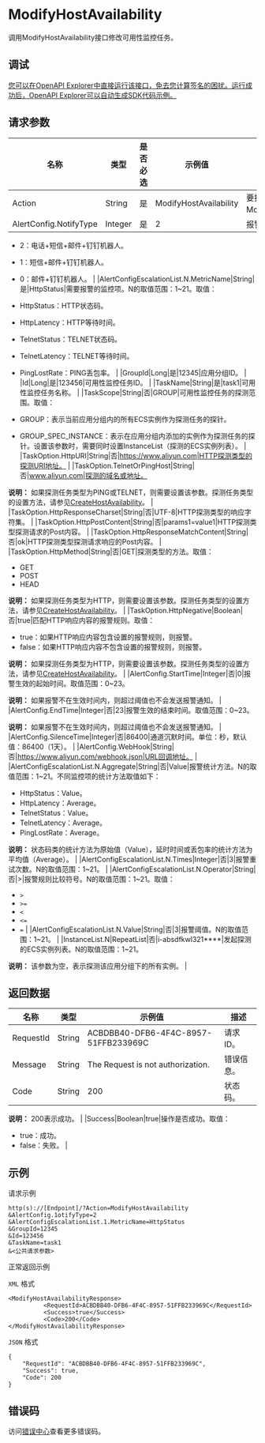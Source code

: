 # ModifyHostAvailability

调用ModifyHostAvailability接口修改可用性监控任务。

## 调试

[您可以在OpenAPI Explorer中直接运行该接口，免去您计算签名的困扰。运行成功后，OpenAPI Explorer可以自动生成SDK代码示例。](https://api.aliyun.com/#product=Cms&api=ModifyHostAvailability&type=RPC&version=2019-01-01)

## 请求参数

|名称|类型|是否必选|示例值|描述|
|--|--|----|---|--|
|Action|String|是|ModifyHostAvailability|要执行的操作，取值：ModifyHostAvailability。 |
|AlertConfig.NotifyType|Integer|是|2|报警通知类型。取值：

 -   2：电话+短信+邮件+钉钉机器人。
-   1：短信+邮件+钉钉机器人。
-   0：邮件+钉钉机器人。 |
|AlertConfigEscalationList.N.MetricName|String|是|HttpStatus|需要报警的监控项。N的取值范围：1~21。取值：

 -   HttpStatus：HTTP状态码。
-   HttpLatency：HTTP等待时间。
-   TelnetStatus：TELNET状态码。
-   TelnetLatency：TELNET等待时间。
-   PingLostRate：PING丢包率。 |
|GroupId|Long|是|12345|应用分组ID。 |
|Id|Long|是|123456|可用性监控任务ID。 |
|TaskName|String|是|task1|可用性监控任务名称。 |
|TaskScope|String|否|GROUP|可用性监控任务的探测范围。取值：

 -   GROUP：表示当前应用分组内的所有ECS实例作为探测任务的探针。
-   GROUP\_SPEC\_INSTANCE：表示在应用分组内添加的实例作为探测任务的探针。设置该参数时，需要同时设置InstanceList（探测的ECS实例列表）。 |
|TaskOption.HttpURI|String|否|https://www.aliyun.com|HTTP探测类型的探测URI地址。 |
|TaskOption.TelnetOrPingHost|String|否|www.aliyun.com|探测的域名或地址。

 **说明：** 如果探测任务类型为PING或TELNET，则需要设置该参数。探测任务类型的设置方法，请参见[CreateHostAvailability](~~115317~~)。 |
|TaskOption.HttpResponseCharset|String|否|UTF-8|HTTP探测类型的响应字符集。 |
|TaskOption.HttpPostContent|String|否|params1=value1|HTTP探测类型探测请求的Post内容。 |
|TaskOption.HttpResponseMatchContent|String|否|ok|HTTP探测类型探测请求响应的Post内容。 |
|TaskOption.HttpMethod|String|否|GET|探测类型的方法。取值：

 -   GET
-   POST
-   HEAD

 **说明：** 如果探测任务类型为HTTP，则需要设置该参数。探测任务类型的设置方法，请参见[CreateHostAvailability](~~115317~~)。 |
|TaskOption.HttpNegative|Boolean|否|true|匹配HTTP响应内容的报警规则。取值：

 -   true：如果HTTP响应内容包含设置的报警规则，则报警。
-   false：如果HTTP响应内容不包含设置的报警规则，则报警。

 **说明：** 如果探测任务类型为HTTP，则需要设置该参数。探测任务类型的设置方法，请参见[CreateHostAvailability](~~115317~~)。 |
|AlertConfig.StartTime|Integer|否|0|报警生效的起始时间。取值范围：0~23。

 **说明：** 如果报警不在生效时间内，则超过阈值也不会发送报警通知。 |
|AlertConfig.EndTime|Integer|否|23|报警生效的结束时间。取值范围：0~23。

 **说明：** 如果报警不在生效时间内，则超过阈值也不会发送报警通知。 |
|AlertConfig.SilenceTime|Integer|否|86400|通道沉默时间。单位：秒，默认值：86400（1天）。 |
|AlertConfig.WebHook|String|否|https://www.aliyun.com/webhook.json|URL回调地址。 |
|AlertConfigEscalationList.N.Aggregate|String|否|Value|报警统计方法。N的取值范围：1~21。不同监控项的统计方法取值如下：

 -   HttpStatus：Value。
-   HttpLatency：Average。
-   TelnetStatus：Value。
-   TelnetLatency：Average。
-   PingLostRate：Average。

 **说明：** 状态码类的统计方法为原始值（Value），延时时间或丢包率的统计方法为平均值（Average）。 |
|AlertConfigEscalationList.N.Times|Integer|否|3|报警重试次数。N的取值范围：1~21。 |
|AlertConfigEscalationList.N.Operator|String|否|\>|报警规则比较符号。N的取值范围：1~21。取值：

 -   `>`
-   `>=`
-   `<`
-   `<=`
-   `=` |
|AlertConfigEscalationList.N.Value|String|否|3|报警阈值。N的取值范围：1~21。 |
|InstanceList.N|RepeatList|否|i-absdfkwl321\*\*\*\*|发起探测的ECS实例列表。N的取值范围：1~21。

 **说明：** 该参数为空，表示探测该应用分组下的所有实例。 |

## 返回数据

|名称|类型|示例值|描述|
|--|--|---|--|
|RequestId|String|ACBDBB40-DFB6-4F4C-8957-51FFB233969C|请求ID。 |
|Message|String|The Request is not authorization.|错误信息。 |
|Code|String|200|状态码。

 **说明：** 200表示成功。 |
|Success|Boolean|true|操作是否成功。取值：

 -   true：成功。
-   false：失败。 |

## 示例

请求示例

```
http(s)://[Endpoint]/?Action=ModifyHostAvailability
&AlertConfig.1otifyType=2
&AlertConfigEscalationList.1.MetricName=HttpStatus
&GroupId=12345
&Id=123456
&TaskName=task1
&<公共请求参数>
```

正常返回示例

`XML` 格式

```
<ModifyHostAvailabilityResponse>
		  <RequestId>ACBDBB40-DFB6-4F4C-8957-51FFB233969C</RequestId>
		  <Success>true</Success>
		  <Code>200</Code>
</ModifyHostAvailabilityResponse>
```

`JSON` 格式

```
{
    "RequestId": "ACBDBB40-DFB6-4F4C-8957-51FFB233969C",
    "Success": true, 
    "Code": 200
}
```

## 错误码

访问[错误中心](https://error-center.aliyun.com/status/product/Cms)查看更多错误码。

